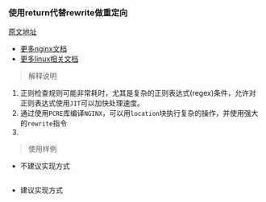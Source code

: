 ### 使用return代替rewrite做重定向

[原文地址](https://github.com/trimstray/nginx-admins-handbook/blob/master/doc/RULES.md#beginner-enable-pcre-jit-to-speed-up-processing-of-regular-expressions)
- [更多nginx文档](https://weiliang-ms.github.io/nginx/)
- [更多linux相关文档](https://weiliang-ms.github.io/wl-awesome/)

> 解释说明

1. 正则检查规则可能非常耗时，尤其是复杂的正则表达式(regex)条件，允许对正则表达式使用`JIT`可以加快处理速度。
2. 通过使用`PCRE`库编译`NGINX`，可以用`location`块执行复杂的操作，并使用强大的`rewrite`指令
3. 

> 使用样例

- 不建议实现方式

```nginx configuration
```

- 建议实现方式

```nginx configuration

```
